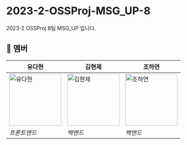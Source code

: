 # 2023-2-OSSProj-MSG_UP-8
2023-2 OSSProj 8팀 MSG_UP 입니다.

## 👥 멤버
| 유다현  | 김현제 | 조하연 |
| --------- | --------- | --------- |
|<img width="140" alt="유다현" src="https://github.com/CSID-DGU/2023-2-OSSProj-MSG_UP-8/assets/113084239/3eaeced7-7b8d-4734-95d1-b330084e4708">|<img width="140" alt="김현제" src="https://github.com/CSID-DGU/2023-2-OSSProj-MSG_UP-8/assets/113084239/4d6fe1c1-a398-44b8-a090-0af11a58124c">|<img width="140" alt="조하연" src="https://github.com/CSID-DGU/2023-2-OSSProj-MSG_UP-8/assets/113084239/7737ecc8-fe16-4d9e-9b0b-e8f56b8d08b8">| 
| *프론트엔드* | *백엔드* | *백엔드* |
